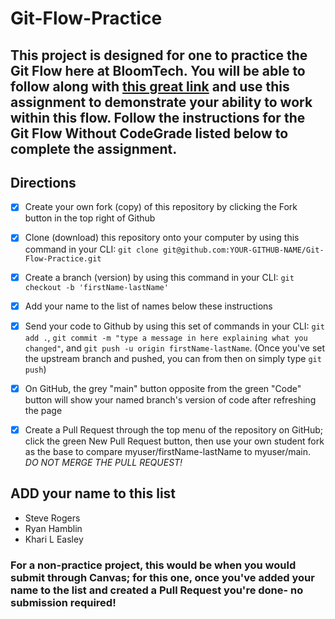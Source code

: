 # Git-Flow-Practice

## This project is designed for one to practice the Git Flow here at BloomTech. You will be able to follow along with [this great link](https://bloomtech.notion.site/bloomtech/BloomTech-Git-Flow-Step-by-step-269f68ae3bf64eb689a8328715a179f9) and use this assignment to demonstrate your ability to work within this flow. Follow the instructions for the Git Flow Without CodeGrade listed below to complete the assignment.

## Directions

- [x] Create your own fork (copy) of this repository by clicking the Fork button in the top right of Github
- [x] Clone (download) this repository onto your computer by using this command in your CLI: `git clone git@github.com:YOUR-GITHUB-NAME/Git-Flow-Practice.git`
- [x] Create a branch (version) by using this command in your CLI: `git checkout -b 'firstName-lastName'`
- [x] Add your name to the list of names below these instructions
- [x] Send your code to Github by using this set of commands in your CLI: `git add .`, `git commit -m "type a message in here explaining what you changed"`, and `git push -u origin firstName-lastName`. (Once you've set the upstream branch and pushed, you can from then on simply type `git push`)
- [x] On GitHub, the grey "main" button opposite from the green "Code" button will show your named branch's version of code after refreshing the page
- [x] Create a Pull Request through the top menu of the repository on GitHub; click the green New Pull Request button, then use your own student fork as the base to compare myuser/firstName-lastName to myuser/main. *DO NOT MERGE THE PULL REQUEST!*


## ADD your name to this list
- Steve Rogers
- Ryan Hamblin
- Khari L Easley
### For a non-practice project, this would be when you would submit through Canvas; for this one, once you've added your name to the list and created a Pull Request you're done- no submission required!
